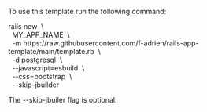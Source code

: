 To use this template run the following command:

rails new &nbsp;\\\
&nbsp;&nbsp;MY_APP_NAME &nbsp;\\\
&nbsp;&nbsp;-m https<avoidlink>://raw.githubusercontent.com/f-adrien/rails-app-template/main/template.rb &nbsp;\\\
&nbsp;&nbsp;-d postgresql &nbsp;\\\
&nbsp;&nbsp;--javascript=esbuild &nbsp;\\\
&nbsp;&nbsp;--css=bootstrap &nbsp;\\\
&nbsp;&nbsp;--skip-jbuilder

The --skip-jbuiler flag is optional.